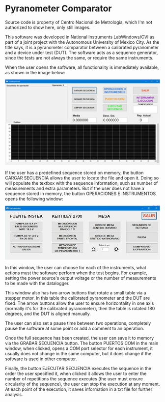 # Pyranometer Comparator

Source code is property of Centro Nacional de Metrologia, which I'm not authorized to show here, only still images.

This software was developed in National Instruments LabWindows/CVI as part of a joint project with the Autonomous University of Mexico City. As the title says, it is a pyranometer comparator between a calibrated pyranometer and a device under test (DUT). The software acts as a sequence generator, since the tests are not always the same, or require the same instruments.

When the user opens the software, all functionality is immediately available, as shown in the image below:

![Main window](/Main.jpg)

If the user has a predefined sequence stored on memory, the button CARGAR SECUENCIA allows the user to locate the file and open it. Doing so will populate the textbox with the sequence information, such as number of measurements and extra parameters. But if the user does not have a sequence stored in memory, the button OPERACIONES E INSTRUMENTOS opens the following window:

![Instruments window](/Instruments.jpg)

In this window, the user can choose for each of the instruments, what actions must the software perform when the test begins. For example, setting the power source's output voltage or the number of measurements to be made with the datalogger.

This window also has two arrow buttons that rotate a small table via a stepper motor. In this table the calibrated pyranometer and the DUT are fixed. The arrow buttons allow the user to ensure horizontality in one axis (normally it's for the calibrated pyranometer), then the table is rotated 180 degrees, and the DUT is aligned manually.

The user can also set a pause time between two operations, completely pause the software at some point or add a comment to an operation.

Once the full sequence has been created, the user can save it to memory via the GRABAR SECUENCIA button. The button PUERTOS COM in the main window, when clicked, opens a COM port selector for each instrument, it usually does not change in the same computer, but it does change if the software is used in other computer.

Finally, the button EJECUTAR SECUENCIA executes the sequence in the order the user specified it, when clicked it allows the user to enter the number of repetitions the sequence executes (the user must ensure circularity of the sequence), the user can stop the execution at any moment. At each point of the execution, it saves information in a txt file for further analysis.
